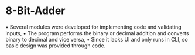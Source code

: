 # 8-Bit-Adder

•	Several modules were developed for implementing code and validating inputs,
•	The program performs the binary or decimal addition and converts binary to decimal and vice versa,
•	Since it lacks UI and only runs in CLI, so basic design was provided through code.
